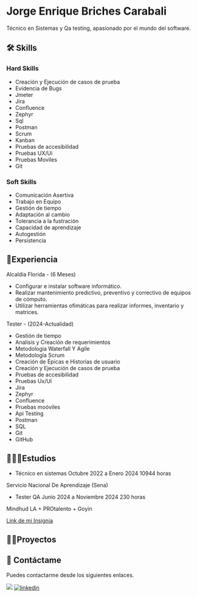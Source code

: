 
# Jorge Enrique Briches Carabali

Técnico en Sistemas y Qa testing, apasionado por el mundo del software.


## 🛠 Skills

### Hard Skills

* Creación y Ejecución de casos de prueba
* Evidencia de Bugs
* Jmeter
* Jira
* Confluence
* Zephyr
* Sql
* Postman
* Scrum
* Kanban
* Pruebas de accesibilidad
* Pruebas UX/Ui
* Pruebas Moviles
* Git

### Soft Skills

* Comunicación Asertiva
* Trabajo en Equipo
* Gestión de tiempo
* Adaptación al cambio
* Tolerancia a la fustración
* Capacidad de aprendizaje
* Autogestión
* Persistencia

## 📜Experiencia

Alcaldia Florida - (6 Meses)
* Configurar e instalar software informático.
* Realizar mantenimiento predictivo, preventivo y correctivo de equipos de cómputo.
* Utilizar herramientas ofimáticas para realizar informes, inventario y matrices.

Tester - (2024-Actualidad)
* Gestión de tiempo
* Analisis y Creación de requerimientos
* Metodología Waterfall Y Agile
* Metodología Scrum
* Creación de Épicas e Historias de usuario 
* Creación y Ejecución de casos de prueba
* Pruebas de accesibilidad
* Pruebas Ux/Ui
* Jira
* Zephyr
* Confluence
* Pruebas moóviles
* Api Testing
* Postman
* SQL
* Git
* GitHub
  
## 👨🏾‍🎓Estudios

* Técnico en sistemas Octubre 2022 a Enero 2024 10944 horas

Servicio Nacional De Aprendizaje (Sena)

* Tester QA Junio 2024 a Noviembre 2024  230 horas

Mindhud LA + PROtalento + Goyin

[Link de mi Insignia]()

## 🧑‍💻Proyectos

## 📒 Contáctame
Puedes contactarme desde los siguientes enlaces.

<a href="mailto:jorgebrichesz1@outlook.com"><img src="https://img.shields.io/badge/mail-white?style=for-the-badge&logo=gmail&logoColor=white&color=%230C8844"/></a>
[![linkedin](https://img.shields.io/badge/linkedin-0A66C2?style=for-the-badge&logo=linkedin&logoColor=white)](https://www.linkedin.com/in/jorge-enrique-briches-carabali-58a5b323b/)


